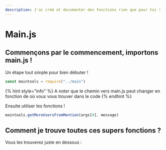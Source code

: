 ```yaml
---
description: J'ai créé et documenter des fonctions rien que pour toi !
---
```


# Main.js

## Commençons par le commencement, importons main.js !

Un étape tout simple pour bien débuter !

```javascript
const maintools = require("../main")
```

{% hint style="info" %}
A noter que le chemin vers main.js peut changer en fonction de où vous vous trouver dans le code
{% endhint %}

Ensuite utiliser les fonctions !

```javascript
maintools.getMoreUsersFromMention(args[0], message)
```

## Comment je trouve toutes ces supers fonctions ?

Vous les trouverez juste en dessous : 



